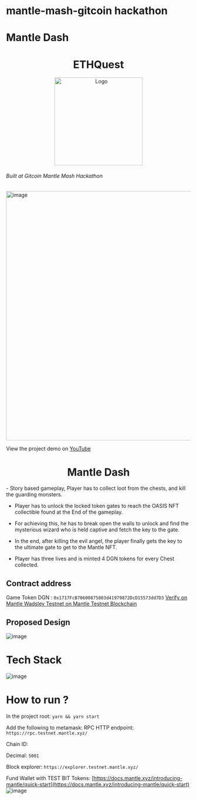 # mantle-mash-gitcoin hackathon
# Mantle Dash
<h1 align="center">ETHQuest</h1>

<p align="center">
   <a href="/">
    <img src="https://github.com/lopeselio/mantle-mash-gitcoin/blob/master/mantledash.png" alt="Logo" width="240" height="240">
  </a> 

  <h6>Built at Gitcoin Mantle Mash Hackathon</h6>


  <img width="680" alt="image" src="https://user-images.githubusercontent.com/43913734/220740749-e9d57bc0-646e-495d-8c4e-ca2579eae874.png">




  </p>

  <p>View the project demo on <a href="">YouTube</a></p>
</p>



<h1 align="center">Mantle Dash</h1>
- Story based gameplay, Player has to collect loot from the chests, and kill the guarding monsters.

- Player has to unlock the locked token gates to reach the OASIS NFT collectible found at the End of the gameplay.


- For achieving this, he has to break open the walls to unlock and find the mysterious wizard who is held captive and fetch the key to the gate.


- In the end, after killing the evil angel, the player finally gets the key to the ultimate gate to get to the Mantle NFT.


- Player has three lives and is minted 4 DGN tokens for every Chest collected.

## Contract address 
Game Token DGN : `0x1717FcB70600875803d41979872DcD15573dd7D3`
[Verify on Mantle Wadsley Testnet on Mantle Testnet Blockchain](https://explorer.testnet.mantle.xyz/address/0x1717FcB70600875803d41979872DcD15573dd7D3)  

## Proposed Design
![image](https://user-images.githubusercontent.com/43913734/220736521-dbdd9aeb-fecb-411c-bf30-f8f64f3e941b.png)



# Tech Stack
![image](https://user-images.githubusercontent.com/43913734/220737532-7323c7f0-f9e3-44b7-821d-7d8e274e5462.png)

# How to run ?

In the project root:
`yarn && yarn start`

Add the following to metamask:
RPC HTTP endpoint: `https://rpc.testnet.mantle.xyz/`


Chain ID:

Decimal: `5001`

Block explorer: `https://explorer.testnet.mantle.xyz/`

Fund Wallet with TEST BIT Tokens: [https://docs.mantle.xyz/introducing-mantle/quick-start](https://docs.mantle.xyz/introducing-mantle/quick-start)
![image](https://user-images.githubusercontent.com/43913734/220738255-141acb4a-63c2-4246-9451-8cfa7c08909b.png)
